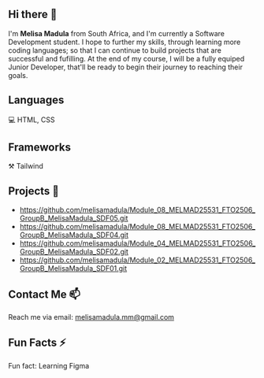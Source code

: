 ## Hi there 👋
I'm **Melisa Madula** from South Africa, and I'm currently a Software Development student. I hope to further my skills, through learning more coding languages; so that I can continue to build projects that are successful and fufilling. At the end of my course, I will be a fully equiped Junior Developer, that'll be ready to begin their journey to reaching their goals.


## Languages
💻 HTML, CSS

## Frameworks
⚒️ Tailwind

## Projects 🔎
- https://github.com/melisamadula/Module_08_MELMAD25531_FTO2506_GroupB_MelisaMadula_SDF05.git
- https://github.com/melisamadula/Module_08_MELMAD25531_FTO2506_GroupB_MelisaMadula_SDF04.git
- https://github.com/melisamadula/Module_04_MELMAD25531_FTO2506_GroupB_MelisaMadula_SDF02.git
- https://github.com/melisamadula/Module_02_MELMAD25531_FTO2506_GroupB_MelisaMadula_SDF01.git

## Contact Me 📫
Reach me via email: melisamadula.mm@gmail.com

## Fun Facts ⚡
Fun fact: Learning Figma
